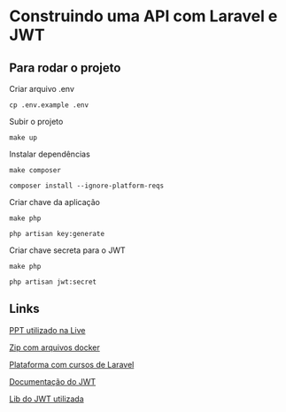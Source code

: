 # Construindo uma API com Laravel e JWT


## Para rodar o projeto

Criar arquivo .env

``cp .env.example .env``

Subir o projeto

``make up``

Instalar dependências

``make composer``

``composer install --ignore-platform-reqs``

Criar chave da aplicação

``make php``

``php artisan key:generate``

Criar chave secreta para o JWT

``make php``

``php artisan jwt:secret``

## Links

[PPT utilizado na Live](https://docs.google.com/presentation/d/1FMctl_M15DiI1QgKOGy_Q1PkLuTyC8KnDCme0MSligY/edit?usp=sharing)

[Zip com arquivos docker](https://bit.ly/vitor-laravel-jwt-utils)

[Plataforma com cursos de Laravel](https://laracasts.com/)

[Documentação do JWT](https://jwt.io/)

[Lib do JWT utilizada](https://github.com/tymondesigns/jwt-auth)
